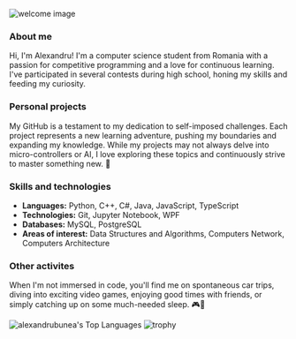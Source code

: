 ![welcome image](https://i.imgur.com/vm7oDqE.png)
### About me
Hi, I'm Alexandru! I'm a computer science student from Romania with a passion for competitive programming and a love for continuous learning. I've participated in several contests during high school, honing my skills and feeding my curiosity.
### Personal projects
My GitHub is a testament to my dedication to self-imposed challenges. Each project represents a new learning adventure, pushing my boundaries and expanding my knowledge. While my projects may not always delve into micro-controllers or AI, I love exploring these topics and continuously strive to master something new. 🚀
### Skills and technologies
- **Languages:** Python, C++, C#, Java, JavaScript, TypeScript
- **Technologies:** Git, Jupyter Notebook, WPF
- **Databases:** MySQL, PostgreSQL
- **Areas of interest:** Data Structures and Algorithms, Computers Network, Computers Architecture
### Other activites
When I'm not immersed in code, you'll find me on spontaneous car trips, diving into exciting video games, enjoying good times with friends, or simply catching up on some much-needed sleep. 🎮🛌

![alexandrubunea's Top Languages](https://github-readme-stats.vercel.app/api/top-langs/?username=alexandrubunea&theme=dracula&show_icons=true&hide_border=true&layout=compact)
![trophy](https://github-profile-trophy.vercel.app/?username=alexandrubunea&theme=radical&rank=-C,-?&&margin-w=15&no-frame=true)
